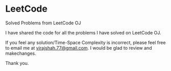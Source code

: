 LeetCode
========

Solved Problems from LeetCode OJ

I have shared the code for all the problems I have solved on LeetCode OJ.

If you feel any solution/Time-Space Complexity is incorrect, please feel free to email me at virajshah.77@gmail.com.
I would be glad to review and makechanges.

Thank you.
